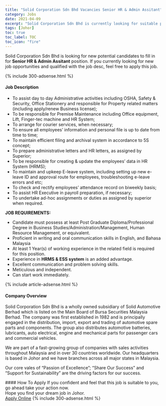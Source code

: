 ```yaml
---
title: "Solid Corporation Sdn Bhd Vacancies Senior HR & Admin Assitant" 
category: Jobs 
date: 2021-04-09 
excerpt: "Solid Corporation Sdn Bhd is currently looking for suitable person to fill in the Senior HR & Admin Assitant which based in Johor" 
tags: [Johor] 
toc: true 
toc_label: TOC 
toc_icon: "fire" 
--- 
```


<p>Solid Corporation Sdn Bhd is looking for new potential candidates to fill in for <b>Senior HR & Admin Assitant</b> position. If you currently looking for new job opportunities and qualified with the job desc, feel free to apply this job.
</p>{% include 300-adsense.html %} 
<div><div><h4>Job Description</h4></div><div><div><span><div><ul><li>To assist day to day Administrative activities including OSHA, Safety &amp; Security, Office Stationery and responsible for Property related matters (including apply/renew Business license);</li><li>To be responsible for Premise Maintenance including Office equipment, Lift, Finger-tec machine and HR System;</li><li>To arrange for courier services, when necessary;</li><li>To ensure all employees&#8217; information and personal file is up to date from time to time;</li><li>To maintain efficient filing and archival system in accordance to 5S concept;</li><li>To prepare administrative letters and HR letters, as assigned by Superior;</li><li>To be responsible for creating &amp; update the employees&#8217; data in HR System (HRMS);</li><li>To maintain and upkeep E-leave system, including setting up new e-leave ID and approval route for employees, troubleshooting e-leave errors and etc;</li><li>To check and rectify employees&#8217; attendance record on biweekly basis;</li><li>To assist HR Executive in payroll preparation, if necessary;</li><li>To undertake ad-hoc assignments or duties as assigned by superior when required.</li></ul><p><strong>JOB REQUIREMENTS:</strong></p><ul><li>Candidate must possess at least Post Graduate Diploma/Professional Degree in Business Studies/Administration/Management, Human Resource Management, or equivalent.</li><li>Proficient in writing and oral communication skills in English, and Bahasa Malaysia</li><li>At least 1 Year(s) of working experience in the related field is required for this position.</li><li>Experience in <strong>HRMS &amp; ESS system</strong> is an added advantage.</li><li>Excellent communication and problem solving skills.</li><li>Meticulous and independent.</li><li>Can start work immediately.</li></ul></div></span></div></div></div> 
{% include article-adsense.html %} 
<div><div><h4>Company Overview</h4></div><div><div><span><div><p>Solid Corporation Sdn Bhd is a wholly owned subsidiary of Solid Automotive Berhad&#160;which is listed on the Main Board of Bursa Securities Malaysia Berhad. The company was first established in 1982 and is principally engaged in the distribution, import, export and trading of automotive spare parts and components. The group also distributes automotive batteries, lubricants, auto electrical, engine and mechanical parts for passenger cars and commercial vehicles.</p><p>We are part of a fast-growing group of companies with sales activities throughout Malaysia and in over 30 countries worldwide. Our headquarters is based in Johor and we have branches across all major states in Malaysia.</p><p>Our core vales of &#8220;Passion of Excellence&#8221;; &#8220;Share Our Success&#8221; and &#8220;Support for Sustainability&#8221; are the driving factors for our success.</p></div></span></div></div></div> 
#### How To Apply 
If you confident and feel that this job is suitable to you, go ahead take your action now. <br/> 
Hope you find your dream job in Johor. <br/> 
<a href="https://www.jobstreet.com.my/en/job/senior-hr-admin-assitant-4532773?jobId=jobstreet-my-job-4532773&" class="btn btn--info" target="_blank" rel="nofollow noopenner">Apply Online</a> 
{% include 300-adsense.html %} 